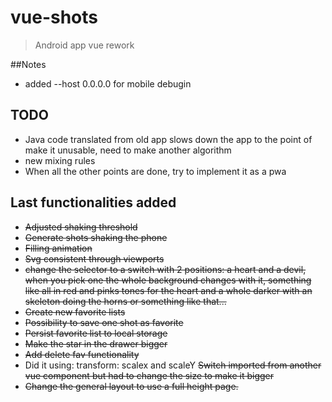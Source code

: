# vue-shots

> Android app vue rework

##Notes
* added --host 0.0.0.0 for mobile debugin
## TODO

* Java code translated from old app slows down the app to the point of make it unusable,
need to make another algorithm
* new mixing rules
* When all the other points are done, try to implement it as a pwa


## Last functionalities added
* ~~Adjusted shaking threshold~~
* ~~Generate shots shaking the phone~~
* ~~Filling animation~~
* ~~Svg consistent through viewports~~
* ~~change the selector to a switch with 2 positions: a heart and a devil, when you pick one 
the whole background changes with it, something like all in red and pinks tones for the heart
and a whole darker with an skeleton doing the horns or something like that...~~
* ~~Create new favorite lists~~
* ~~Possibility to save one shot as favorite~~
* ~~Persist favorite list to local storage~~
* ~~Make the star in the drawer bigger~~
* ~~Add delete fav functionality~~
* Did it using: transform: scalex and scaleY ~~Switch imported from another vue component but had to change the size to make it bigger~~
* ~~Change the general layout to use a full height page.~~
